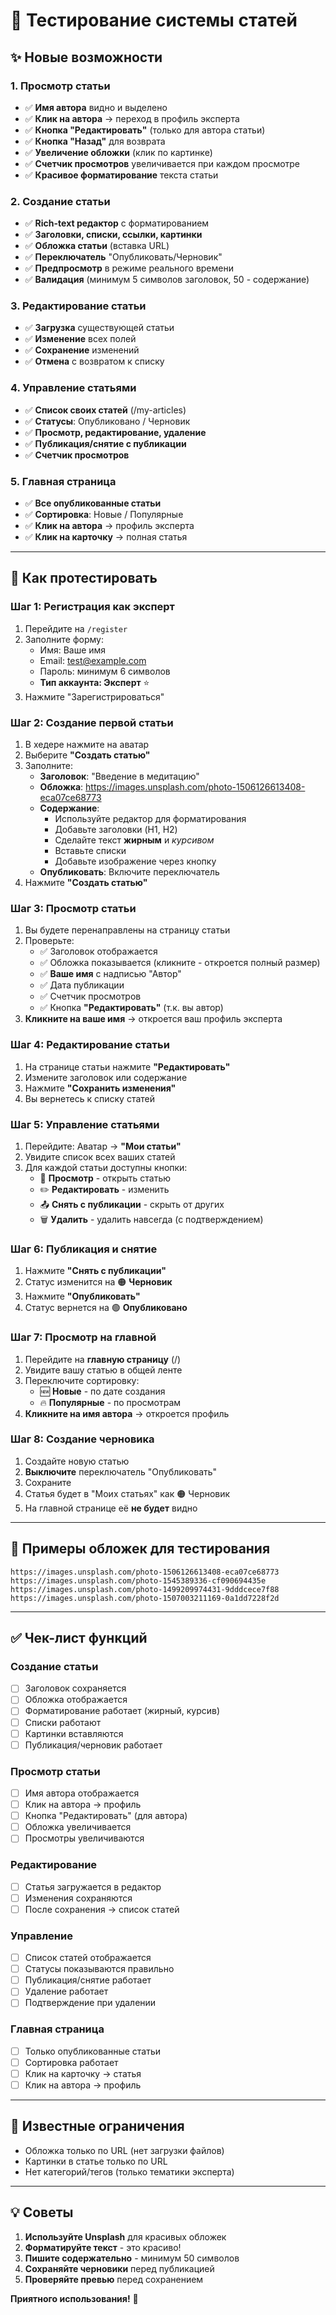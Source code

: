 # 📝 Тестирование системы статей

## ✨ Новые возможности

### 1. Просмотр статьи
- ✅ **Имя автора** видно и выделено
- ✅ **Клик на автора** → переход в профиль эксперта
- ✅ **Кнопка "Редактировать"** (только для автора статьи)
- ✅ **Кнопка "Назад"** для возврата
- ✅ **Увеличение обложки** (клик по картинке)
- ✅ **Счетчик просмотров** увеличивается при каждом просмотре
- ✅ **Красивое форматирование** текста статьи

### 2. Создание статьи
- ✅ **Rich-text редактор** с форматированием
- ✅ **Заголовки, списки, ссылки, картинки**
- ✅ **Обложка статьи** (вставка URL)
- ✅ **Переключатель** "Опубликовать/Черновик"
- ✅ **Предпросмотр** в режиме реального времени
- ✅ **Валидация** (минимум 5 символов заголовок, 50 - содержание)

### 3. Редактирование статьи
- ✅ **Загрузка** существующей статьи
- ✅ **Изменение** всех полей
- ✅ **Сохранение** изменений
- ✅ **Отмена** с возвратом к списку

### 4. Управление статьями
- ✅ **Список своих статей** (/my-articles)
- ✅ **Статусы**: Опубликовано / Черновик
- ✅ **Просмотр, редактирование, удаление**
- ✅ **Публикация/снятие с публикации**
- ✅ **Счетчик просмотров**

### 5. Главная страница
- ✅ **Все опубликованные статьи**
- ✅ **Сортировка**: Новые / Популярные
- ✅ **Клик на автора** → профиль эксперта
- ✅ **Клик на карточку** → полная статья

---

## 🧪 Как протестировать

### Шаг 1: Регистрация как эксперт

1. Перейдите на `/register`
2. Заполните форму:
   - Имя: Ваше имя
   - Email: test@example.com
   - Пароль: минимум 6 символов
   - **Тип аккаунта: Эксперт** ⭐
3. Нажмите "Зарегистрироваться"

### Шаг 2: Создание первой статьи

1. В хедере нажмите на аватар
2. Выберите **"Создать статью"**
3. Заполните:
   - **Заголовок**: "Введение в медитацию"
   - **Обложка**: https://images.unsplash.com/photo-1506126613408-eca07ce68773
   - **Содержание**: 
     - Используйте редактор для форматирования
     - Добавьте заголовки (H1, H2)
     - Сделайте текст **жирным** и *курсивом*
     - Вставьте списки
     - Добавьте изображение через кнопку
   - **Опубликовать**: Включите переключатель
4. Нажмите **"Создать статью"**

### Шаг 3: Просмотр статьи

1. Вы будете перенаправлены на страницу статьи
2. Проверьте:
   - ✅ Заголовок отображается
   - ✅ Обложка показывается (кликните - откроется полный размер)
   - ✅ **Ваше имя** с надписью "Автор"
   - ✅ Дата публикации
   - ✅ Счетчик просмотров
   - ✅ Кнопка **"Редактировать"** (т.к. вы автор)
3. **Кликните на ваше имя** → откроется ваш профиль эксперта

### Шаг 4: Редактирование статьи

1. На странице статьи нажмите **"Редактировать"**
2. Измените заголовок или содержание
3. Нажмите **"Сохранить изменения"**
4. Вы вернетесь к списку статей

### Шаг 5: Управление статьями

1. Перейдите: Аватар → **"Мои статьи"**
2. Увидите список всех ваших статей
3. Для каждой статьи доступны кнопки:
   - 📖 **Просмотр** - открыть статью
   - ✏️ **Редактировать** - изменить
   - 📤 **Снять с публикации** - скрыть от других
   - 🗑️ **Удалить** - удалить навсегда (с подтверждением)

### Шаг 6: Публикация и снятие

1. Нажмите **"Снять с публикации"**
2. Статус изменится на 🟠 **Черновик**
3. Нажмите **"Опубликовать"**
4. Статус вернется на 🟢 **Опубликовано**

### Шаг 7: Просмотр на главной

1. Перейдите на **главную страницу** (/)
2. Увидите вашу статью в общей ленте
3. Переключите сортировку:
   - 🆕 **Новые** - по дате создания
   - 🔥 **Популярные** - по просмотрам
4. **Кликните на имя автора** → откроется профиль

### Шаг 8: Создание черновика

1. Создайте новую статью
2. **Выключите** переключатель "Опубликовать"
3. Сохраните
4. Статья будет в "Моих статьях" как 🟠 Черновик
5. На главной странице её **не будет** видно

---

## 📸 Примеры обложек для тестирования

```
https://images.unsplash.com/photo-1506126613408-eca07ce68773
https://images.unsplash.com/photo-1545389336-cf090694435e
https://images.unsplash.com/photo-1499209974431-9dddcece7f88
https://images.unsplash.com/photo-1507003211169-0a1dd7228f2d
```

---

## ✅ Чек-лист функций

### Создание статьи
- [ ] Заголовок сохраняется
- [ ] Обложка отображается
- [ ] Форматирование работает (жирный, курсив)
- [ ] Списки работают
- [ ] Картинки вставляются
- [ ] Публикация/черновик работает

### Просмотр статьи
- [ ] Имя автора отображается
- [ ] Клик на автора → профиль
- [ ] Кнопка "Редактировать" (для автора)
- [ ] Обложка увеличивается
- [ ] Просмотры увеличиваются

### Редактирование
- [ ] Статья загружается в редактор
- [ ] Изменения сохраняются
- [ ] После сохранения → список статей

### Управление
- [ ] Список статей отображается
- [ ] Статусы показываются правильно
- [ ] Публикация/снятие работает
- [ ] Удаление работает
- [ ] Подтверждение при удалении

### Главная страница
- [ ] Только опубликованные статьи
- [ ] Сортировка работает
- [ ] Клик на карточку → статья
- [ ] Клик на автора → профиль

---

## 🐛 Известные ограничения

- Обложка только по URL (нет загрузки файлов)
- Картинки в статье только по URL
- Нет категорий/тегов (только тематики эксперта)

---

## 💡 Советы

1. **Используйте Unsplash** для красивых обложек
2. **Форматируйте текст** - это красиво!
3. **Пишите содержательно** - минимум 50 символов
4. **Сохраняйте черновики** перед публикацией
5. **Проверяйте превью** перед сохранением

**Приятного использования!** 🎉
